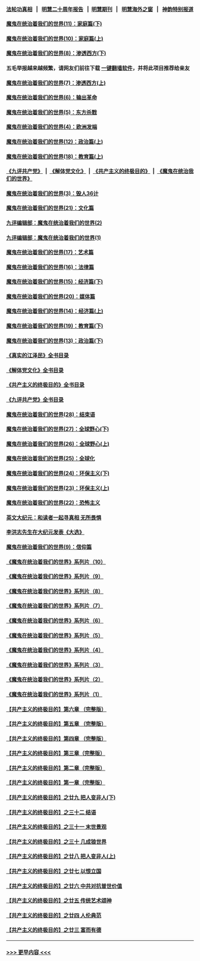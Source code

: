 #### [法轮功真相](https://github.com/gfw-breaker/truth/blob/master/README.md?t=0) &nbsp;&nbsp;|&nbsp;&nbsp; [明慧二十周年报告](https://github.com/gfw-breaker/mh-reports/blob/master/README.md?t=0) &nbsp;&nbsp;|&nbsp;&nbsp;[明慧期刊](https://github.com/gfw-breaker/mh-qikan) &nbsp;&nbsp;|&nbsp;&nbsp; [明慧海外之窗](https://github.com/gfw-breaker/mh-news/blob/master/README.md?t=0) &nbsp;&nbsp;|&nbsp;&nbsp; [神韵特别报道](https://github.com/gfw-breaker/mh-news/blob/master/shenyun.md?t=0)
#### [魔鬼在统治着我们的世界(11)：家庭篇(下)](../pages/nsc422/n10440961.md?t=11222001) 
#### [魔鬼在统治着我们的世界(10)：家庭篇(上)](../pages/nsc422/n10435448.md?t=11222001) 
#### [魔鬼在统治着我们的世界(8)：渗透西方(下)](../pages/nsc422/n10429603.md?t=11222001) 
#### 五毛举报越来越频繁，请网友们前往下载 [一键翻墙软件](https://github.com/gfw-breaker/ssr-accounts)，并将此项目推荐给亲友
#### [魔鬼在统治着我们的世界(7)：渗透西方(上)](../pages/nsc422/n10426013.md?t=11222001) 
#### [魔鬼在统治着我们的世界(6)：输出革命](../pages/nsc422/n10421536.md?t=11222001) 
#### [魔鬼在统治着我们的世界(5)：东方杀戮](../pages/nsc422/n10417707.md?t=11222001) 
#### [魔鬼在统治着我们的世界(4)：欧洲发端](../pages/nsc422/n10414890.md?t=11222001) 
#### [魔鬼在统治着我们的世界(12)：政治篇(上)](../pages/nsc422/n10444576.md?t=11222001) 
#### [魔鬼在统治着我们的世界(18)：教育篇(上)](../pages/nsc422/n10526970.md?t=11222001) 
#### [《九评共产党》](https://github.com/begood0513/9ping.md/blob/master/README.md) &nbsp;|&nbsp; [《解体党文化》](../../../../jtdwh.md/blob/master/README.md)  &nbsp;|&nbsp; [《共产主义的终极目的》](../../../../gczydzjmd.md/blob/master/README.md) &nbsp;|&nbsp; [《魔鬼在统治我们的世界》](../../../../mgztzwmdsj.md/blob/master/README.md) 
#### [魔鬼在统治着我们的世界(3)：毁人36计](../pages/nsc422/n10411583.md?t=11222001) 
#### [魔鬼在统治着我们的世界(21)：文化篇](../pages/nsc422/n10597706.md?t=11222001) 
#### [九评编辑部：魔鬼在统治着我们的世界(2)](../pages/nsc422/n10410036.md?t=11222001) 
#### [九评编辑部：魔鬼在统治着我们的世界(1)](../pages/nsc422/n10406825.md?t=11222001) 
#### [魔鬼在统治着我们的世界(17)：艺术篇](../pages/nsc422/n10499093.md?t=11222001) 
#### [魔鬼在统治着我们的世界(16)：法律篇](../pages/nsc422/n10485969.md?t=11222001) 
#### [魔鬼在统治着我们的世界(15)：经济篇(下)](../pages/nsc422/n10469975.md?t=11222001) 
#### [魔鬼在统治着我们的世界(20)：媒体篇](../pages/nsc422/n10586579.md?t=11222001) 
#### [魔鬼在统治着我们的世界(14)：经济篇(上)](../pages/nsc422/n10457370.md?t=11222001) 
#### [魔鬼在统治着我们的世界(19)：教育篇(下)](../pages/nsc422/n10564808.md?t=11222001) 
#### [魔鬼在统治着我们的世界(13)：政治篇(下)](../pages/nsc422/n10448270.md?t=11222001) 
#### [《真实的江泽民》全书目录](../pages/nsc422/n13721399.md?t=11222001) 
#### [《解体党文化》全书目录](../pages/nsc422/n13721157.md?t=11222001) 
#### [《共产主义的终极目的》全书目录](../pages/nsc422/n13721048.md?t=11222001) 
#### [《九评共产党》全书目录](../pages/nsc422/n13708085.md?t=11222001) 
#### [魔鬼在统治着我们的世界(28)：结束语](../pages/nsc422/n10936246.md?t=11222001) 
#### [魔鬼在统治着我们的世界(27)：全球野心(下)](../pages/nsc422/n10928319.md?t=11222001) 
#### [魔鬼在统治着我们的世界(26)：全球野心(上)](../pages/nsc422/n10900318.md?t=11222001) 
#### [魔鬼在统治着我们的世界(25)：全球化](../pages/nsc422/n10788205.md?t=11222001) 
#### [魔鬼在统治着我们的世界(24)：环保主义(下)](../pages/nsc422/n10695307.md?t=11222001) 
#### [魔鬼在统治着我们的世界(23)：环保主义(上)](../pages/nsc422/n10688613.md?t=11222001) 
#### [魔鬼在统治着我们的世界(22)：恐怖主义](../pages/nsc422/n10614727.md?t=11222001) 
#### [英文大纪元：和读者一起寻真相 无所畏惧](../pages/nsc422/n12542027.md?t=11222001) 
#### [李洪志先生在大纪元发表《大选》](../pages/nsc422/n12534746.md?t=11222001) 
#### [魔鬼在统治着我们的世界(9)：信仰篇](../pages/nsc422/n10432159.md?t=11222001) 
#### [《魔鬼在统治着我们的世界》系列片（10）](../pages/nsc422/n12292670.md?t=11222001) 
#### [《魔鬼在统治着我们的世界》系列片（9）](../pages/nsc422/n12290859.md?t=11222001) 
#### [《魔鬼在统治着我们的世界》系列片（8）](../pages/nsc422/n12287445.md?t=11222001) 
#### [《魔鬼在统治着我们的世界》系列片（7）](../pages/nsc422/n12283425.md?t=11222001) 
#### [《魔鬼在统治着我们的世界》系列片（6）](../pages/nsc422/n12282314.md?t=11222001) 
#### [《魔鬼在统治着我们的世界》系列片（5）](../pages/nsc422/n12281419.md?t=11222001) 
#### [《魔鬼在统治着我们的世界》系列片（4）](../pages/nsc422/n12274024.md?t=11222001) 
#### [《魔鬼在统治着我们的世界》系列片（3）](../pages/nsc422/n12271322.md?t=11222001) 
#### [《魔鬼在统治着我们的世界》系列片（2）](../pages/nsc422/n12269049.md?t=11222001) 
#### [《魔鬼在统治着我们的世界》系列片（1）](../pages/nsc422/n12267575.md?t=11222001) 
#### [【共产主义的终极目的】第六章 （完整版）](../pages/nsc422/n11428913.md?t=11222001) 
#### [【共产主义的终极目的】第五章 （完整版）](../pages/nsc422/n11428912.md?t=11222001) 
#### [【共产主义的终极目的】第四章 （完整版）](../pages/nsc422/n11428907.md?t=11222001) 
#### [【共产主义的终极目的】第三章（完整版）](../pages/nsc422/n11428848.md?t=11222001) 
#### [【共产主义的终极目的】第二章（完整版）](../pages/nsc422/n11428831.md?t=11222001) 
#### [【共产主义的终极目的】第一章（完整版）](../pages/nsc422/n11417651.md?t=11222001) 
#### [【共产主义的终极目的】之廿九 把人变非人(下)](../pages/nsc422/n11344140.md?t=11222001) 
#### [【共产主义的终极目的】之三十二 结语](../pages/nsc422/n11360535.md?t=11222001) 
#### [【共产主义的终极目的】之三十一 末世景观](../pages/nsc422/n11351129.md?t=11222001) 
#### [【共产主义的终极目的】之三十 几成狼世界](../pages/nsc422/n11348280.md?t=11222001) 
#### [【共产主义的终极目的】之廿八 把人变非人(上)](../pages/nsc422/n11340492.md?t=11222001) 
#### [【共产主义的终极目的】之廿七 以恨立国](../pages/nsc422/n11336944.md?t=11222001) 
#### [【共产主义的终极目的】之廿六 中共对抗普世价值](../pages/nsc422/n11324785.md?t=11222001) 
#### [【共产主义的终极目的】之廿五 传统艺术颂神](../pages/nsc422/n11296396.md?t=11222001) 
#### [【共产主义的终极目的】之廿四 人伦典范](../pages/nsc422/n11296397.md?t=11222001) 
#### [【共产主义的终极目的】之廿三 富而有德](../pages/nsc422/n11283598.md?t=11222001) 

----
#### [ >>> 更早内容 <<< ](../indexes/nsc422-earlier.md)
